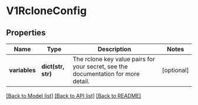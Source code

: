 # V1RcloneConfig

## Properties
Name | Type | Description | Notes
------------ | ------------- | ------------- | -------------
**variables** | **dict(str, str)** | The rclone key value pairs for your secret, see the documentation for more detail. | [optional] 

[[Back to Model list]](../README.md#documentation-for-models) [[Back to API list]](../README.md#documentation-for-api-endpoints) [[Back to README]](../README.md)


